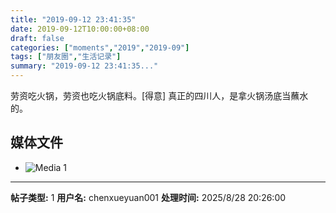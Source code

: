 ```yaml
---
title: "2019-09-12 23:41:35"
date: 2019-09-12T10:00:00+08:00
draft: false
categories: ["moments","2019","2019-09"]
tags: ["朋友圈","生活记录"]
summary: "2019-09-12 23:41:35..."
---
```


劳资吃火锅，劳资也吃火锅底料。[得意]
真正的四川人，是拿火锅汤底当蘸水的。

## 媒体文件

- ![Media 1](/Moments/photos/2019-09-12/201909122341350.jpg)

---

**帖子类型:** 1
**用户名:** chenxueyuan001
**处理时间:** 2025/8/28 20:26:00